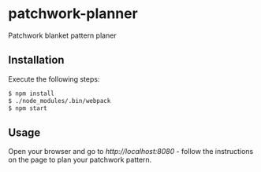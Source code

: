 # patchwork-planner
Patchwork blanket pattern planer

## Installation
Execute the following steps:

```bash
$ npm install
$ ./node_modules/.bin/webpack
$ npm start
```
## Usage
Open your browser and go to _http://localhost:8080_ - follow the instructions on the page to plan your patchwork pattern.
